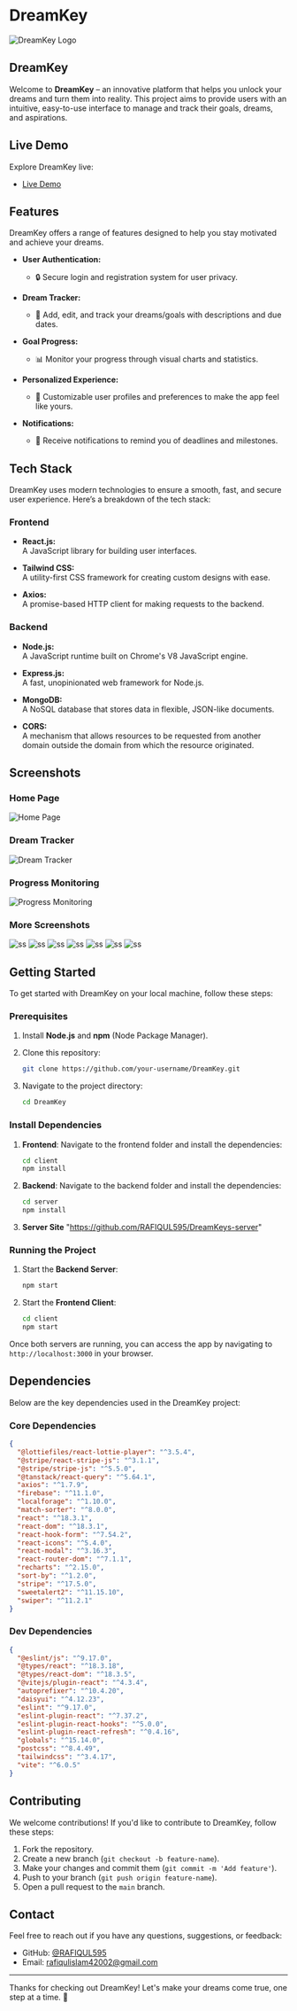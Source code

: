 # DreamKey

![DreamKey Logo](https://i.ibb.co.com/20rpD2y8/dreamkey.jpg)

## DreamKey

Welcome to **DreamKey** – an innovative platform that helps you unlock your dreams and turn them into reality. This project aims to provide users with an intuitive, easy-to-use interface to manage and track their goals, dreams, and aspirations.

## Live Demo

Explore DreamKey live:
- [Live Demo](https://dreame-keys.web.app)

## Features

DreamKey offers a range of features designed to help you stay motivated and achieve your dreams.

- **User Authentication:**
   - 🔒 Secure login and registration system for user privacy.

- **Dream Tracker:**
   - 📅 Add, edit, and track your dreams/goals with descriptions and due dates.

- **Goal Progress:**
   - 📊 Monitor your progress through visual charts and statistics.

- **Personalized Experience:**
   - 🎨 Customizable user profiles and preferences to make the app feel like yours.

- **Notifications:**
   - 🔔 Receive notifications to remind you of deadlines and milestones.

## Tech Stack

DreamKey uses modern technologies to ensure a smooth, fast, and secure user experience. Here’s a breakdown of the tech stack:

### Frontend

- **React.js:**  
  A JavaScript library for building user interfaces.

- **Tailwind CSS:**  
  A utility-first CSS framework for creating custom designs with ease.

- **Axios:**  
  A promise-based HTTP client for making requests to the backend.

### Backend

- **Node.js:**  
  A JavaScript runtime built on Chrome's V8 JavaScript engine.

- **Express.js:**  
  A fast, unopinionated web framework for Node.js.

- **MongoDB:**  
  A NoSQL database that stores data in flexible, JSON-like documents.

- **CORS:**  
  A mechanism that allows resources to be requested from another domain outside the domain from which the resource originated.

## Screenshots

### Home Page
![Home Page](https://github.com/RAFIQUL595/DreamKeys-client/blob/main/src/assets/d1.png) 

### Dream Tracker
![Dream Tracker](https://github.com/RAFIQUL595/DreamKeys-client/blob/main/src/assets/d2.png)

### Progress Monitoring
![Progress Monitoring](https://github.com/RAFIQUL595/DreamKeys-client/blob/main/src/assets/d3.png)

### More Screenshots
![ss](https://github.com/RAFIQUL595/DreamKeys-client/blob/main/src/assets/d4.png)
![ss](https://github.com/RAFIQUL595/DreamKeys-client/blob/main/src/assets/d5.png)
![ss](https://github.com/RAFIQUL595/DreamKeys-client/blob/main/src/assets/d6.png)
![ss](https://github.com/RAFIQUL595/DreamKeys-client/blob/main/src/assets/d7.png)
![ss](https://github.com/RAFIQUL595/DreamKeys-client/blob/main/src/assets/d8.png)
![ss](https://github.com/RAFIQUL595/DreamKeys-client/blob/main/src/assets/d9.png)
![ss](https://github.com/RAFIQUL595/DreamKeys-client/blob/main/src/assets/d10.png)

## Getting Started

To get started with DreamKey on your local machine, follow these steps:

### Prerequisites

1. Install **Node.js** and **npm** (Node Package Manager).
2. Clone this repository:
    ```bash
    git clone https://github.com/your-username/DreamKey.git
    ```

3. Navigate to the project directory:
    ```bash
    cd DreamKey
    ```

### Install Dependencies

1. **Frontend**:
    Navigate to the frontend folder and install the dependencies:
    ```bash
    cd client
    npm install
    ```

2. **Backend**:
    Navigate to the backend folder and install the dependencies:
    ```bash
    cd server
    npm install
    ```
3. **Server Site**
   "https://github.com/RAFIQUL595/DreamKeys-server"    

### Running the Project

1. Start the **Backend Server**:
    ```bash
    npm start
    ```

2. Start the **Frontend Client**:
    ```bash
    cd client
    npm start
    ```

Once both servers are running, you can access the app by navigating to `http://localhost:3000` in your browser.

## Dependencies

Below are the key dependencies used in the DreamKey project:

### Core Dependencies
```json
{
  "@lottiefiles/react-lottie-player": "^3.5.4",
  "@stripe/react-stripe-js": "^3.1.1",
  "@stripe/stripe-js": "^5.5.0",
  "@tanstack/react-query": "^5.64.1",
  "axios": "^1.7.9",
  "firebase": "^11.1.0",
  "localforage": "^1.10.0",
  "match-sorter": "^8.0.0",
  "react": "^18.3.1",
  "react-dom": "^18.3.1",
  "react-hook-form": "^7.54.2",
  "react-icons": "^5.4.0",
  "react-modal": "^3.16.3",
  "react-router-dom": "^7.1.1",
  "recharts": "^2.15.0",
  "sort-by": "^1.2.0",
  "stripe": "^17.5.0",
  "sweetalert2": "^11.15.10",
  "swiper": "^11.2.1"
}
```

### Dev Dependencies
```json
{
  "@eslint/js": "^9.17.0",
  "@types/react": "^18.3.18",
  "@types/react-dom": "^18.3.5",
  "@vitejs/plugin-react": "^4.3.4",
  "autoprefixer": "^10.4.20",
  "daisyui": "^4.12.23",
  "eslint": "^9.17.0",
  "eslint-plugin-react": "^7.37.2",
  "eslint-plugin-react-hooks": "^5.0.0",
  "eslint-plugin-react-refresh": "^0.4.16",
  "globals": "^15.14.0",
  "postcss": "^8.4.49",
  "tailwindcss": "^3.4.17",
  "vite": "^6.0.5"
}
```

## Contributing

We welcome contributions! If you'd like to contribute to DreamKey, follow these steps:

1. Fork the repository.
2. Create a new branch (`git checkout -b feature-name`).
3. Make your changes and commit them (`git commit -m 'Add feature'`).
4. Push to your branch (`git push origin feature-name`).
5. Open a pull request to the `main` branch.

## Contact

Feel free to reach out if you have any questions, suggestions, or feedback:

- GitHub: [@RAFIQUL595](https://github.com/RAFIQUL595)
- Email: [rafiqulislam42002@gmail.com](mailto:rafiqulislam42002@gmail.com)

---

Thanks for checking out DreamKey! Let's make your dreams come true, one step at a time. 🌟
